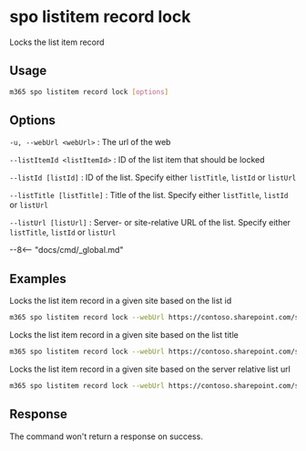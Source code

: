 # spo listitem record lock

Locks the list item record

## Usage

```sh
m365 spo listitem record lock [options]
```

## Options

`-u, --webUrl <webUrl>`
: The url of the web

`--listItemId <listItemId>`
: ID of the list item that should be locked

`--listId [listId]`
: ID of the list. Specify either `listTitle`, `listId` or `listUrl`

`--listTitle [listTitle]`
: Title of the list. Specify either `listTitle`, `listId` or `listUrl`

`--listUrl [listUrl]`
: Server- or site-relative URL of the list. Specify either `listTitle`, `listId` or `listUrl`

--8<-- "docs/cmd/_global.md"

## Examples

Locks the list item record in a given site based on the list id

```sh
m365 spo listitem record lock --webUrl https://contoso.sharepoint.com/sites/project-x --listId 0cd891ef-afce-4e55-b836-fce03286cccf --listItemId 1
```

Locks the list item record in a given site based on the list title

```sh
m365 spo listitem record lock --webUrl https://contoso.sharepoint.com/sites/project-x --listTitle 'List 1' --listItemId 1
```

Locks the list item record in a given site based on the server relative list url

```sh
m365 spo listitem record lock --webUrl https://contoso.sharepoint.com/sites/project-x --listUrl /sites/project-x/lists/TestList --listItemId 1
```

## Response

The command won't return a response on success.
